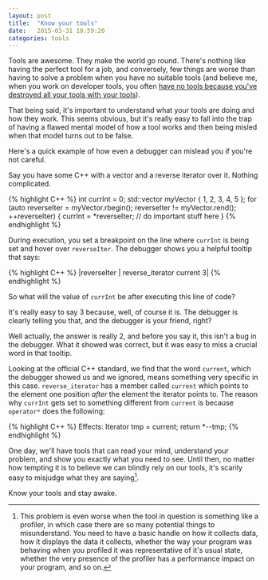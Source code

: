 ```yaml
---
layout: post
title:  "Know your tools"
date:   2015-03-31 18:59:20
categories: tools
---
```


Tools are awesome. They make the world go round. There's nothing like having the perfect tool for a job, and conversely, few things are worse than having to solve a problem when you have no suitable tools (and believe me, when you work on developer tools, you often [have no tools because you've destroyed all your tools with your tools](http://research.microsoft.com/en-us/people/mickens/thenightwatch.pdf)).

That being said, it's important to understand what your tools are doing and how they work. This seems obvious, but it's really easy to fall into the trap of having a flawed mental model of how a tool works and then being misled when that model turns out to be false. 

Here's a quick example of how even a debugger can mislead you if you're not careful.

Say you have some C++ with a vector and a reverse iterator over it. Nothing complicated.

{% highlight C++ %}
int currInt = 0;
std::vector<int> myVector { 1, 2, 3, 4, 5 };
for (auto reverseIter = myVector.rbegin();
     reverseIter != myVector.rend();
     ++reverseIter)
{
    currInt = *reverseIter;
    // do important stuff here
}
{% endhighlight %}

During execution, you set a breakpoint on the line where `currInt` is being set and hover over `reverseIter`. The debugger shows you a helpful tooltip that says:

{% highlight C++ %}
|reverseIter | reverse_iterator    current 3|
{% endhighlight %}

So what will the value of `currInt` be after executing this line of code? 

It's really easy to say 3 because, well, of course it is. The debugger is clearly telling you that, and the debugger is your friend, right?

Well actually, the answer is really 2, and before you say it, this isn't a bug in the debugger. What it showed was correct, but it was easy to miss a crucial word in that tooltip.

Looking at the official C++ standard, we find that the word `current`, which the debugger showed us and we ignored, means something very specific in this case. `reverse_iterator` has a member called `current` which points to the element one position _after_ the element the iterator points to. The reason why `currInt` gets set to something different from `current` is because `operator*` does the following:

{% highlight C++ %}
Effects:
       Iterator tmp = current;
       return *--tmp;
{% endhighlight %}

One day, we'll have tools that can read your mind, understand your problem, and show you exactly what you need to see. Until then, no matter how tempting it is to believe we can blindly rely on our tools, it's scarily easy to misjudge what they are saying[^profiler].

Know your tools and stay awake.

[^profiler]: This problem is even worse when the tool in question is something like a profiler, in which case there are so many potential things to misunderstand. You need to have a basic handle on how it collects data, how it displays the data it collects, whether the way your program was behaving when you profiled it was representative of it's usual state, whether the very presence of the profiler has a performance impact on your program, and so on.